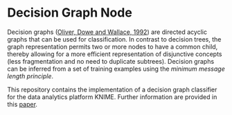 # Decision Graph Node

Decision graphs ([Oliver, Dowe and Wallace, 1992](http://citeseerx.ist.psu.edu/viewdoc/download?doi=10.1.1.52.1476&rep=rep1&type=pdf)) are directed acyclic graphs that can be used for classification. In contrast to decision trees, the graph representation permits two or more nodes to have a common child, thereby allowing for a more efficient representation of disjunctive concepts (less fragmentation and no need to duplicate subtrees). Decision graphs can be inferred from a set of training examples using the *minimum message length principle*.

This repository contains the implementation of a decision graph classifier for the data analytics platform KNIME. Further information are provided in this [paper](DecisionGraphs.pdf).
